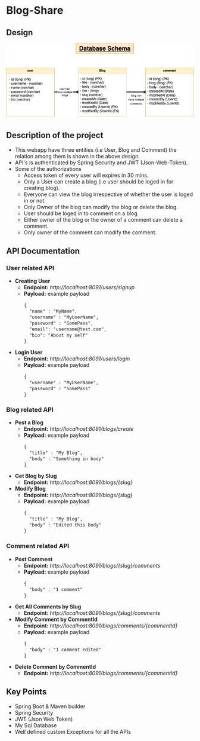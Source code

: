 Blog-Share
===

## Design
<img src="DB Schema.png" alt=""> 

## Description of the project
- This webapp have three entities (i.e User, Blog and Comment) the relation among them is shown in the above design.
- API's is authenticated by Spring Security and JWT (Json-Web-Token).
- Some of the authorizations
  - Access token of every user will expires in 30 mins.
  - Only a User can create a blog (i.e user should be loged in for creating blog).
  - Everyone can view the blog irrespective of whether the user is loged in or not.
  - Only Owner of the blog can modify the blog or delete the blog.
  - User should be loged in to comment on a blog
  - Either owner of the blog or the owner of a comment can delete a comment.
  - Only owner of the comment can modify the comment.
  
  
## API Documentation
### User related API
- <b>Creating User</b>
  - <b>Endpoint:</b> *http://localhost:8091/users/signup*
  - <b>Payload:</b> example payload
      ```
      {
        "name" : "MyName",
        "username" : "MyUserName",
        "password" : "SomePass",
        "email": "username@test.com",
        "bio": "About my self"
      }
      ```
- <b>Login User</b>
  - <b>Endpoint:</b> *http://localhost:8091/users/login*
  - <b>Payload:</b> example payload
      ```
      {
        "username" : "MyUserName",
        "password" : "SomePass"
      }
      ```

### Blog related API
- <b>Post a Blog</b>
  - <b>Endpoint:</b> *http://localhost:8091/blogs/create*
  - <b>Payload:</b> example payload
      ```
      {
        "title" : "My Blog",
        "body" : "Something in body"
      }
      ```
- <b>Get Blog by Slug</b>
  - <b>Endpoint:</b> *http://localhost:8091/blogs/{slug}*  
- <b>Modify Blog</b>
  - <b>Endpoint:</b> *http://localhost:8091/blogs/{slug}*
  - <b>Payload:</b> example payload
      ```
      {
        "title" : "My Blog",
        "body" : "Edited this body"
      }
      ```
### Comment related API
- <b>Post Comment</b>
  - <b>Endpoint:</b> *http://localhost:8091/blogs/{slug}/comments*
  - <b>Payload:</b> example payload
      ```
      {
        "body" : "1 comment"
      }
      ```
- <b>Get All Comments by Slug</b>
  - <b>Endpoint:</b> *http://localhost:8091/blogs/{slug}/comments*  
- <b>Modify Comment by CommentId</b>
  - <b>Endpoint:</b> *http://localhost:8091/blogs/comments/{commentId}*
  - <b>Payload:</b> example payload
      ```
      {
        "body" : "1 comment edited"
      }
      ```
- <b>Delete Comment by CommentId</b>
  - <b>Endpoint:</b> *http://localhost:8091/blogs/comments/{commentId}*  
  
  
## Key Points
- Spring Boot & Maven builder
- Spring Security
- JWT (Json Web Token)
- My Sql Database
- Well defined custom Exceptions for all the APIs
